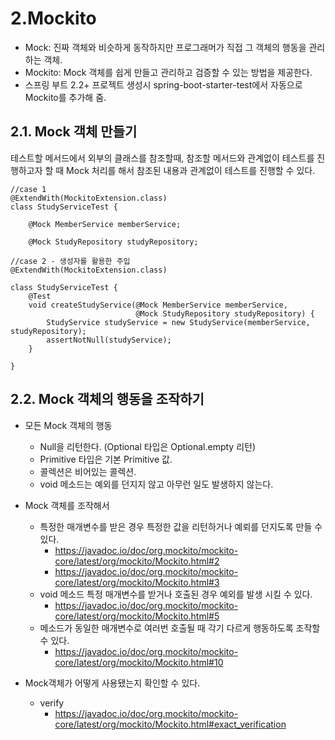 # 2.Mockito

- Mock: 진짜 객체와 비슷하게 동작하지만 프로그래머가 직접 그 객체의 행동을 관리하는 객체.
- Mockito: Mock 객체를 쉽게 만들고 관리하고 검증할 수 있는 방법을 제공한다.
- 스프링 부트 2.2+ 프로젝트 생성시 spring-boot-starter-test에서 자동으로 Mockito를 추가해 줌.

## 2.1. Mock 객체 만들기

테스트할 메서드에서 외부의 클래스를 참조할때, 참조할 메서드와 관계없이 테스트를 진행하고자 할 때 Mock 처리를 해서 참조된 내용과 관계없이 테스트를 진행할 수 있다.

```code
//case 1
@ExtendWith(MockitoExtension.class)
class StudyServiceTest {

    @Mock MemberService memberService;

    @Mock StudyRepository studyRepository;

//case 2 - 생성자를 활용한 주입
@ExtendWith(MockitoExtension.class)

class StudyServiceTest {
    @Test
    void createStudyService(@Mock MemberService memberService,
                            @Mock StudyRepository studyRepository) {
        StudyService studyService = new StudyService(memberService, studyRepository);
        assertNotNull(studyService);
    }

}

```

## 2.2. Mock 객체의 행동을 조작하기

- 모든 Mock 객체의 행동
  - Null을 리턴한다. (Optional 타입은 Optional.empty 리턴)
  - Primitive 타입은 기본 Primitive 값.
  - 콜렉션은 비어있는 콜렉션.
  - void 메소드는 예외를 던지지 않고 아무런 일도 발생하지 않는다.

- Mock 객체를 조작해서
  - 특정한 매개변수를 받은 경우 특정한 값을 리턴하거나 예뢰를 던지도록 만들 수 있다.
    - <https://javadoc.io/doc/org.mockito/mockito-core/latest/org/mockito/Mockito.html#2>
    - <https://javadoc.io/doc/org.mockito/mockito-core/latest/org/mockito/Mockito.html#3>
  - void 메소드 특정 매개변수를 받거나 호출된 경우 예외를 발생 시킬 수 있다.
    - <https://javadoc.io/doc/org.mockito/mockito-core/latest/org/mockito/Mockito.html#5>
  - 메소드가 동일한 매개변수로 여러번 호출될 때 각기 다르게 행동하도록 조작할 수 있다.
    - <https://javadoc.io/doc/org.mockito/mockito-core/latest/org/mockito/Mockito.html#10>

- Mock객체가 어떻게 사용됐는지 확인할 수 있다.
  - verify
    - <https://javadoc.io/doc/org.mockito/mockito-core/latest/org/mockito/Mockito.html#exact_verification>

